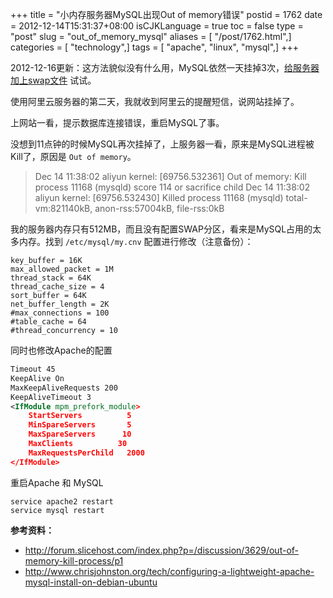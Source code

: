 +++
title = "小内存服务器MySQL出现Out of memory错误"
postid = 1762
date = 2012-12-14T15:31:37+08:00
isCJKLanguage = true
toc = false
type = "post"
slug = "out_of_memory_mysql"
aliases = [ "/post/1762.html",]
categories = [ "technology",]
tags = [ "apache", "linux", "mysql",]
+++


2012-12-16更新：这方法貌似没有什么用，MySQL依然一天挂掉3次，[给服务器加上swap文件][1] 试试。


使用阿里云服务器的第二天，我就收到阿里云的提醒短信，说网站挂掉了。

上网站一看，提示数据库连接错误，重启MySQL了事。

没想到11点钟的时候MySQL再次挂掉了，上服务器一看，原来是MySQL进程被Kill了，原因是 `Out of memory`。

>Dec 14 11:38:02 aliyun kernel: [69756.532361] Out of memory: Kill process 11168 (mysqld) score 114 or sacrifice child
>Dec 14 11:38:02 aliyun kernel: [69756.532430] Killed process 11168 (mysqld) total-vm:821140kB, anon-rss:57004kB, file-rss:0kB

我的服务器内存只有512MB，而且没有配置SWAP分区，看来是MySQL占用的太多内存。找到 `/etc/mysql/my.cnv` 配置进行修改（注意备份）：

```
key_buffer = 16K
max_allowed_packet = 1M
thread_stack = 64K
thread_cache_size = 4
sort_buffer = 64K
net_buffer_length = 2K
#max_connections = 100
#table_cache = 64
#thread_concurrency = 10
```

同时也修改Apache的配置

```xml
Timeout 45
KeepAlive On
MaxKeepAliveRequests 200
KeepAliveTimeout 3
<IfModule mpm_prefork_module>
	StartServers          5
	MinSpareServers       5
	MaxSpareServers      10
	MaxClients          30
	MaxRequestsPerChild   2000
</IfModule>
```

重启Apache 和 MySQL

```shell
service apache2 restart
service mysql restart
```

**参考资料：**

* <http://forum.slicehost.com/index.php?p=/discussion/3629/out-of-memory-kill-process/p1>
* <http://www.chrisjohnston.org/tech/configuring-a-lightweight-apache-mysql-install-on-debian-ubuntu>

[1]: https://blog.zengrong.net/post/1763.html
